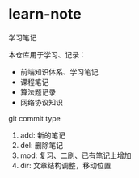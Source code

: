 # learn-note
 学习笔记

本仓库用于学习、记录：
  - 前端知识体系、学习笔记
  - 课程笔记
  - 算法题记录
  - 网络协议知识


git commit type

1. add: 新的笔记
2. del: 删除笔记
3. mod: 复习、二刷、已有笔记上增加
4. dir: 文章结构调整，移动位置
